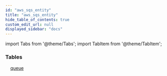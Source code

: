 ```yaml
---
id: "aws_sqs_entity"
title: "aws_sqs_entity"
hide_table_of_contents: true
custom_edit_url: null
displayed_sidebar: "docs"
---
```


import Tabs from '@theme/Tabs';
import TabItem from '@theme/TabItem';

<Tabs queryString="view">
  <TabItem value="components" label="Components" default>

### Tables

    [queue](../../aws/tables/aws_sqs_entity_queue.Queue)

</TabItem>
  <TabItem value="code-examples" label="Code examples">

</TabItem>
</Tabs>
